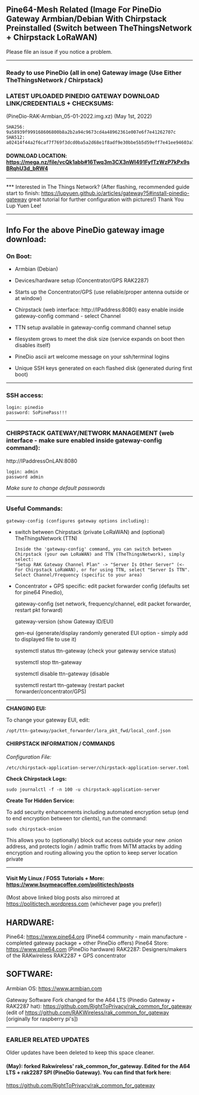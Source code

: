 

## Pine64-Mesh Related (Image For PineDio Gateway Armbian/Debian With Chirpstack Preinstalled (Switch between TheThingsNetwork + Chirpstack LoRaWAN)

Please file an issue if you notice a problem.

---

### Ready to use PineDio (all in one) Gateway image (Use Either TheThingsNetwork / Chirpstack)

### LATEST UPLOADED PINEDIO GATEWAY DOWNLOAD LINK/CREDENTIALS + CHECKSUMS:
(PineDio-RAK-Armbian_05-01-2022.img.xz) (May 1st, 2022)

    SHA256: 9a58939f999168606800b8a2b2a94c9673cd4a48962361e007e6f7e41262707c
    SHA512: a02414f44a2f6caf7f769f3dcd0ba5a2d68e1f8adf9e30bbe5b5d59eff7e41ee94603a71c80b26ad1d6e264d95b6391a414d7d1d2012bb156f113b3aa4f8bf33

#### DOWNLOAD LOCATION:  https://mega.nz/file/vcQk1abb#16Twq3m3CX3nWI491FyfTzWzP7kPx9sBRqhU3d_bRW4

---

*** Interested in The Things Network? (After flashing, recommended guide start to finish:
 https://lupyuen.github.io/articles/gateway?5#install-pinedio-gateway great tutorial for further configuration with pictures!) 
Thank You Lup Yuen Lee! 

---

## Info For the above PineDio gateway image download:

### On Boot:

* Armbian (Debian)

* Devices/hardware setup (Concentrator/GPS RAK2287)

* Starts up the Concentrator/GPS (use reliable/proper antenna outside or at window)

* Chirpstack (web interface: http://IPaddress:8080) easy enable inside gateway-config command - select Channel

* TTN setup available in gateway-config command channel setup

* filesystem grows to meet the disk size (service expands on boot then disables itself)

* PineDio ascii art welcome message on your ssh/terminal logins 

* Unique SSH keys generated on each flashed disk (generated during first boot) 

---

### SSH access:


    login: pinedio
    password: SoPinePass!!!

---

### CHIRPSTACK GATEWAY/NETWORK MANAGEMENT (web interface - make sure enabled inside gateway-config command):


http://IPaddressOnLAN:8080


    login: admin
    password admin


*Make sure to change default passwords*

---

### Useful Commands:


    gateway-config (configures gateway options including):
    
- switch between Chirpstack (private LoRaWAN) and (optional) TheThingsNetwork (TTN)

      Inside the 'gateway-config' command, you can switch between Chirpstack (your own LoRaWAN) and TTN (TheThingsNetwork), simply select:
      "Setup RAK Gateway Channel Plan" -> "Server Is Other Server" (<- For Chirpstack LoRaWAN), or for using TTN, select "Server Is TTN".
      Select Channel/Frequency (specific to your area)
 
- Concentrator + GPS specific: edit packet forwarder config (defaults set for pine64 Pinedio),

    gateway-config (set network, frequency/channel, edit packet forwarder, restart pkt forward)

    gateway-version (show Gateway ID/EUI)
    
    gen-eui (generate/display randomly generated EUI option - simply add to displayed file to use it)

    systemctl status ttn-gateway (check your gateway service status)

    systemctl stop ttn-gateway

    systemctl disable ttn-gateway (disable
    
    systemctl restart ttn-gateway (restart packet forwarder/concentrator/GPS)
    
---

**CHANGING EUI:**

To change your gateway EUI, edit:

    /opt/ttn-gateway/packet_forwarder/lora_pkt_fwd/local_conf.json

    
#### CHIRPSTACK INFORMATION / COMMANDS

*Configuration File:*
 
    /etc/chirpstack-application-server/chirpstack-application-server.toml
    

**Check Chirpstack Logs:**

    sudo journalctl -f -n 100 -u chirpstack-application-server


**Create Tor Hidden Service:**

To add security enhancements including automated encryption setup (end to end encryption between tor clients), run the command:

    sudo chirpstack-onion

This allows you to (optionally) block out access outside your new .onion address, and protects login / admin traffic from MiTM attacks by adding encryption and routing allowing you the option to keep server location private

---

#### Visit My Linux / FOSS Tutorials + More: https://www.buymeacoffee.com/politictech/posts 

(Most above linked blog posts also mirrored at https://politictech.wordpress.com (whichever page you prefer))

## HARDWARE: 

Pine64: https://www.pine64.org (Pine64 community - main manufacture - completed gateway package + other PineDio offers)
Pine64 Store: https://www.pine64.com (PineDio hardware)
RAK2287: Designers/makers of the RAKwireless RAK2287 + GPS concentrator

## SOFTWARE:

Armbian OS: https://www.armbian.com 

Gateway Software Fork changed for the A64 LTS (Pinedio Gateway + RAK2287 hat): https://github.com/RightToPrivacy/rak_common_for_gateway (edit of https://github.com/RAKWireless/rak_common_for_gateway [originally for raspberry pi's]) 

--- 

### EARLIER RELATED UPDATES

Older updates have been deleted to keep this space cleaner.

#### (May): forked Rakwireless' rak_common_for_gateway. Edited for the A64 LTS + rak2287 SPI (PineDio Gateway). You can find that fork here:
https://github.com/RightToPrivacy/rak_common_for_gateway

